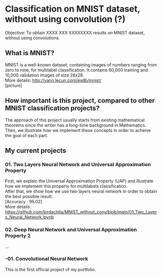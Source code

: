 # Classification on MNIST dataset, without using convolution (?)

Objective: To obtain XXXX XXX XXXXXXXX results on MNIST dataset, without using convolutions.

## What is MNIST?
MNIST is a well-known dataset, containing images of numbers ranging from zero to nine, for multilabel classification. 
It contains 60,000 training and 10,000 validation images of size 28x28. </br>
More details: http://yann.lecun.com/exdb/mnist/ </br>
[picture]

## How important is this project, compared to other MNIST classification projects?
The approach of this project usually starts from existing mathematical theorems since the writer has a long-time background in Mathematics. 
Then, we illustrate how we implement these concepts in order to acheive the goal of each part.

## My current projects 
### 01. Two Layers Neural Network and Universal Approximation Property </br>
First, we explain the Universal Approximation Property (UAP) and illustrate how we implement this property for multilabels classification. </br>
After that, we show how we use two layers neural network in order to obtain the best possible result. </br>
[Accuracy : 95.02] </br>
More details: https://github.com/lordachita/MNIST_without_conv/blob/main/01_Two_Layers_Neural_Network.ipynb

### 02. Deep Neural Network and Universal Approximation Property 2

... </br>
### -01. Convolutional Neural Network 

This is the first official project of my portfolio. 
